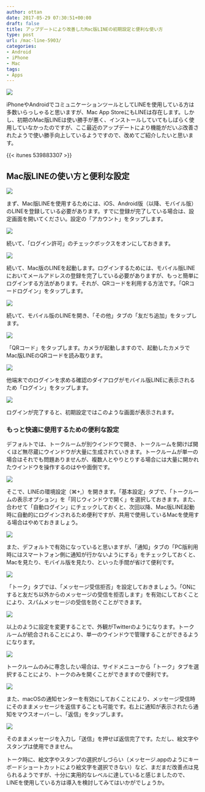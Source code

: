 ```yaml
---
author: ottan
date: 2017-05-29 07:30:51+00:00
draft: false
title: アップデートにより改善したMac版LINEの初期設定と便利な使い方
type: post
url: /mac-line-5903/
categories:
- Android
- iPhone
- Mac
tags:
- Apps
---
```


![](/images/2017/05/170529-592bc0263c43c.jpg)

iPhoneやAndroidでコミュニケーションツールとしてLINEを使用している方は多数いらっしゃると思いますが、Mac App StoreにもLINEは存在します。しかし、初期のMac版LINEは使い勝手が悪く、インストールしていてもしばらく使用していなかったのですが、ここ最近のアップデートにより機能がだいぶ改善されたようで使い勝手向上しているようですので、改めてご紹介したいと思います。

{{< itunes 539883307 >}}

## Mac版LINEの使い方と便利な設定

![](/images/2017/05/170529-592bc0de363e7.png)

まず、Mac版LINEを使用するためには、iOS、Android版（以降、モバイル版）のLINEを登録している必要があります。すでに登録が完了している場合は、設定画面を開いてください。設定の「アカウント」をタップします。

![](/images/2017/05/170529-592bc0e42e347.png)

続いて、「ログイン許可」のチェックボックスをオンにしておきます。

![](/images/2017/05/170529-592bc15cbde3a.png)

続いて、Mac版のLINEを起動します。ログインするためには、モバイル版LINEにおいてメールアドレスの登録を完了している必要がありますが、もっと簡単にログインする方法があります。それが、QRコードを利用する方法です。「QRコードログイン」をタップします。

![](/images/2017/05/170529-592bc16f5b11d.png)

続いて、モバイル版のLINEを開き、「その他」タブの「友だち追加」をタップします。

![](/images/2017/05/170529-592bc18056ba3.png)

「QRコード」をタップします。カメラが起動しますので、起動したカメラでMac版LINEのQRコードを読み取ります。

![](/images/2017/05/170529-592bc18bab3d0.png)

他端末でのログインを求める確認のダイアログがモバイル版LINEに表示されるため「ログイン」をタップします。

![](/images/2017/05/170529-592bc28be6a02.png)

ログインが完了すると、初期設定ではこのような画面が表示されます。

### もっと快適に使用するための便利な設定

デフォルトでは、トークルームが別ウインドウで開き、トークルームを開けば開くほど無尽蔵にウインドウが大量に生成されていきます。トークルームが単一の場合はそれでも問題ありませんが、複数人とやりとりする場合には大量に開かれたウインドウを操作するのはやや面倒です。

![](/images/2017/05/170529-592bc5193340a.png)

そこで、LINEの環境設定（⌘+,）を開きます。「基本設定」タブで、「トークルームの表示オプション」を「同じウィンドウで開く」を選択しておきます。また、合わせて「自動ログイン」にチェックしておくと、次回以降、Mac版LINE起動時に自動的にログインされるため便利ですが、共用で使用しているMacを使用する場合はやめておきましょう。

![](/images/2017/05/170529-592bc6759a622.png)

また、デフォルトで有効になっていると思いますが、「通知」タブの「PC版利用時にはスマートフォン側に通知が行かないようにする」をチェックしておくと、Macを見たり、モバイル版を見たり、といった手間が省けて便利です。

![](/images/2017/05/170529-592bc69eb619f.png)

「トーク」タブでは、「メッセージ受信拒否」を設定しておきましょう。「ONにすると友だち以外からのメッセージの受信を拒否します」を有効にしておくことにより、スパムメッセージの受信を防ぐことができます。

![](/images/2017/05/170529-592bc7358add9.png)

以上のように設定を変更することで、外観がTwitterのようになります。トークルームが統合されることにより、単一のウインドウで管理することができるようになります。

![](/images/2017/05/170529-592bc747b4ea1.png)

トークルームのみに専念したい場合は、サイドメニューから「トーク」タブを選択することにより、トークのみを開くことができますので便利です。

![](/images/2017/05/170529-592bccf7b15f3.png)

また、macOSの通知センターを有効にしておくことにより、メッセージ受信時にそのままメッセージを返信することも可能です。右上に通知が表示されたら通知をマウスオーバーし、「返信」をタップします。

![](/images/2017/05/170529-592bccfeb4144.png)

そのままメッセージを入力し「送信」を押せば返信完了です。ただし、絵文字やスタンプは使用できません。

トーク時に、絵文字やスタンプの選択がしづらい（メッセージ.appのようにキーボードショートカットにより絵文字を選択できない）など、まだまだ改善点は見られるようですが、十分に実用的なレベルに達していると感じましたので、LINEを使用している方は導入を検討してみてはいかがでしょうか。
